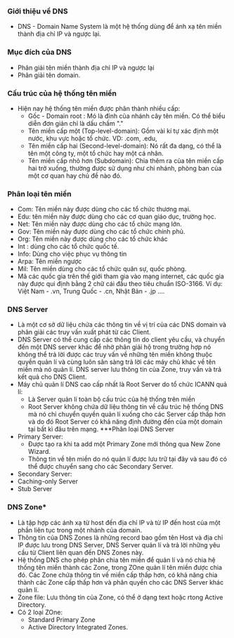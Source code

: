 ### Giới thiệu về DNS
- DNS - Domain Name System là một hệ thống dùng để ánh xạ tên miền thành địa chỉ IP và ngược lại.

### Mục đích của DNS
- Phân giải tên miền thành địa chỉ IP và ngược lại
- Phân giải tên domain.

### Cấu trúc của hệ thống tên miền
- Hiện nay hệ thống tên miền được phân thành nhiều cấp:
    + Gốc - Domain root : Mó là đỉnh của nhánh cây tên miền. Có thể biểu diễn đơn giản chỉ là dấu chấm "."
    + Tên miền cấp một (Top-level-domain): Gồm vài kí tự xác định một nước, khu vực hoặc tổ chức. VD: .com, .edu, 
    + Tên miền cấp hai (Second-level-domain): Nó rất đa dạng, có thể là tên một công ty, một tổ chức hay một cá nhân.
    + Tên miền cấp nhỏ hơn (Subdomain): Chia thêm ra của tên miền cấp hai trở xuống, thường được sử dụng như chi nhánh, phòng ban của một cơ quan hay chủ đề nào đó.

### Phân loại tên miền
- Com: Tên miền này được dùng cho các tổ chức thương mại.
- Edu: tên miền này được dùng cho các cơ quan giáo dục, trường học.
- Net: Tên miền này được dùng cho các tổ chức mạng lớn.
- Gov: Tên miền này được dùng cho các tổ chức chính phủ.
- Org: Tên miền này được dùng cho các tổ chức khác
- Int : dùng cho các tổ chức quốc tế.
- Info: Dùng cho việc phục vụ thông tin
- Arpa: Tên miền ngược
- Mil: Tên miền dùng cho các tổ chức quân sự, quốc phòng.
- Mã các quốc gia trên thế giới tham gia vào mạng internet, các quốc gia này được qui định bằng 2 chữ cái đầu theo tiêu chuẩn ISO-3166. Ví dụ: Việt Nam - .vn, Trung Quốc - .cn, Nhật Bản - .jp ....

### DNS Server
- Là một cơ sở dữ liệu chứa các thông tin về vị trí của các DNS domain và phân giải các truy vấn xuất phát từ các Client.
- DNS Server có thể cung cấp các thông tin do client yêu cầu, và chuyển đến một DNS server khác để nhờ phân giải hộ trong trường hợp nó không thể trả lời được các truy vấn về những tên miền không thuộc quyền quản lí và cùng luôn sãn sàng trả lời các máy chủ khác về tên miền mà nó quản lí. DNS server lưu thông tin của Zone, truy vấn và trả kết quả cho DNS Client.
- Máy chủ quản lí DNS cao cấp nhất là Root Server do tổ chức ICANN quả lí:
    + Là Server quản lí toàn bộ cấu trúc của hệ thống trên miền
    + Root Server không chứa dữ liệu thông tin về cấu trúc hệ thống DNS mà nó chỉ chuyển quyền quản lí xuống cho các Server cấp thấp hơn và do đó Root Server có khả năng định đường đến của một domain tại bất kì đâu trên mạng.
***Phân loại DNS Server
- Primary Server:
    + Được tạo ra khi ta add một Primary Zone mới thông qua New Zone Wizard.
    - Thông tin về tên miền do nó quản lí được lưu trữ tại đây và sau đó có thể được chuyển sang cho các Secondary Server. 
- Secondary Server:
- Caching-only Server
- Stub Server

### DNS Zone*
- Là tập hợp các ánh xạ từ host đến địa chỉ IP và từ IP đến host của một phần liên tục trong một nhánh của domain.
- Thông tin của DNS Zones là những record bao gồm tên Host và địa chỉ IP được lưu trong DNS Server, DNS Server  quản lí và trả lời những yêu cầu từ Client liên quan đến DNS Zones này.
- Hệ thống DNS cho phép phân chia tên miền để quản lí và nó chia hệ thống tên miền thành các Zone, trong ZOne quản lí tên miền được chia đó. Các Zone chứa thông tin về miền cấp thấp hơn, có khả năng chia thành các Zone cấp thấp hơn và phân quyền cho các DNS Server khác quản lí.
- Zone file: Lưu thông tin của Zone, có thể ở dạng text hoặc rtong Active Directory.
- Có 2 loại ZOne: 
    + Standard Primary Zone 
    + Active Directory Integrated Zones.